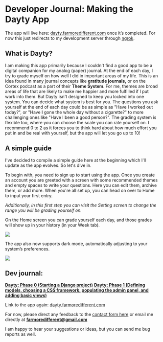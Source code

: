 # Developer Journal: Making the Dayty App

The app will live here: [dayty.farmoredifferent.com](http://dayty.farmoredifferent.com) once it’s completed. For now this just redirects to my development server through [ngrok](https://ngrok.com/).  


## What is Dayty?

I am making this app primarily because I couldn't find a good app to be a digital companion for my analog (paper) journal. At the end of each day, I try to grade myself on how well I did in important areas of my life. This is an idea found in many journal concepts like **gratitude journals,** or on the Cortex podcast as a part of their **Theme System**.
For me, themes are broad areas of life that are likely to make me happier and more fulfilled if I put work into them. But Dayty isn't designed to keep you locked into one system. You can decide what system is best for you. The questions you ask yourself at the end of each day could be as simple as "Have I worked out today?", or "Have I gone the whole day without a cigarette?" to more challenging ones like "Have I been a good person?".
The grading system is flexible too, where you can choose the scale you can rate yourself on. I recommend 0 to 2 as it forces you to think hard about how much effort you put in and be real with yourself, but the app will let you go up to 10!

## A simple guide

I've decided to compile a simple guide here at the beginning which I'll update as the app evolves.
So let's dive in.

To begin with, you need to sign up to start using the app. Once you create an account you are greeted with a screen with some recommended themes and empty spaces to write your questions. Here you can edit them, archive them, or add more. When you're all set up, you can head on over to Home to input your first entry.

*Additionally, in this first step you can visit the Setting screen to change the range you will be grading yourself on.*

On the Home screen you can grade yourself each day, and those grades will show up in your history (in your Week tab).

![](https://paper-attachments.dropbox.com/s_C4DB63E4B079B17C788AFCAD08E9890A26DB2A287C241B89A19803C874E20169_1588961451265_dayty-demo.gif)


The app also now supports dark mode, automatically adjusting to your system’s preferences.


![](https://paper-attachments.dropbox.com/s_C4DB63E4B079B17C788AFCAD08E9890A26DB2A287C241B89A19803C874E20169_1588961471326_image.png)



## Dev journal:

[**Dayty: Phase 0 (Starting a Django project)**](/stories/Dayty_Phase_0_Starting_a_Django_project.html) 
[**Dayty: Phase 1 (Defining models, choosing a CSS framework, populating the admin panel, and adding basic views)**](/stories/Dayty_Phase_1.html)

Link to the app again: [dayty.farmoredifferent.com](http://dayty.farmoredifferent.com)

For now, please direct any feedback to the [contact form here](https://farmoredifferent.com/contact.html) or email me directly at **farmoredifferent@gmail.com** 

I am happy to hear your suggestions or ideas, but you can send me bug reports as well. 


